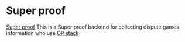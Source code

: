 # Super proof

[Super proof](https://github.com/optimism-java/dispute-explorer) This is a Super proof backend for collecting dispute games information who use [OP stack](https://stack.optimism.io/)

